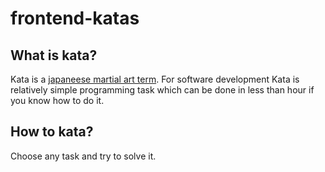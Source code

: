 # frontend-katas

## What is kata?

Kata is a [japaneese martial art term](https://en.wikipedia.org/wiki/Kata).
For software development Kata is relatively simple programming task which can be done in less than hour if 
you know how to do it.

## How to kata?

Choose any task and try to solve it.
